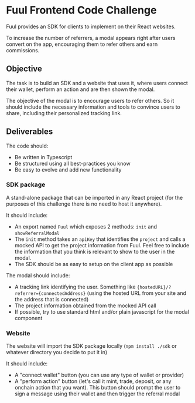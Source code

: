 # Fuul Frontend Code Challenge

Fuul provides an SDK for clients to implement on their React websites. 

To increase the number of referrers, a modal appears right after users convert on the app, encouraging them to refer others and earn commissions.

## Objective

The task is to build an SDK and a website that uses it, where users connect their wallet, perform an action and are then shown the modal.

The objective of the modal is to encourage users to refer others. So it should include the necessary information and tools to convince users to share, including their personalized tracking link.

## Deliverables

The code should:
* Be written in Typescript
* Be structured using all best-practices you know
* Be easy to evolve and add new functionality

### SDK package
A stand-alone package that can be imported in any React project (for the purposes of this challenge there is no need to host it anywhere).

It should include:
* An export named `Fuul` which exposes 2 methods: `init` and `showReferralModal`
* The `init` method takes an `apiKey` that identifies the `project` and calls a mocked API to get the project information from Fuul. Feel free to include the information that you think is relevant to show to the user in the modal.
* The SDK should be as easy to setup on the client app as possible

The modal should include:
* A tracking link identifying the user. Something like `{hostedURL}/?referrer={connectedAddress}` (using the hosted URL from your site and the address that is connected)
* The project information obtained from the mocked API call
* If possible, try to use standard html and/or plain javascript for the modal component
  
### Website
The website will import the SDK package locally (`npm install ./sdk` or whatever directory you decide to put it in)

It should include:
* A "connect wallet" button (you can use any type of wallet or provider)
* A "perform action" button (let's call it mint, trade, deposit, or any onchain action that you want). This button should prompt the user to sign a message using their wallet and then trigger the referral modal
